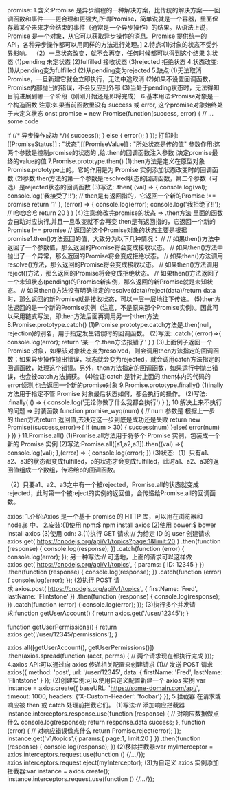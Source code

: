 promise:
1.含义:Promise 是异步编程的一种解决方案，比传统的解决方案——回调函数和事件——更合理和更强大,所谓Promise，简单说就是一个容器，里面保存着某个未来才会结束的事件（通常是一个异步操作）的结果。从语法上说，Promise 是一个对象，从它可以获取异步操作的消息。Promise 提供统一的 API，各种异步操作都可以用同样的方法进行处理。]
2.特点:(1)对象的状态不受外界影响。
      （2）一旦状态改变，就不会再变，任何时候都可以得到这个结果
3.状态:(1)pending 未定状态   (2)fulfilled 接收状态   (3)rejected  拒绝状态
4.状态改变:(1)从pending变为fulfilled  (2)从pending变为rejected
5.缺点:(1)无法取消Promise，一旦新建它就会立即执行，无法中途取消
       (2)如果不设置回调函数，Promise内部抛出的错误，不会反应到外部
       (3)当处于pending状态时，无法得知目前进展到哪一个阶段（刚刚开始还是即将完成）
6.基本用法:Promise对象是一个构造函数
  注意:如果当前函数里没有 success 或 error, 这个promise对象始终处于未定义状态
  onst promise = new Promise(function(success, error) {
  // ... some code

  if (/* 异步操作成功 */){
    success();
  } else {
    error();
  }
});
打印时:[[PromiseStatus]] : "状态",[[PromiseValue]] : "所处状态是传的值"
参数作用:这两个参数是控制promise的状态的 ,给.then的回调函数注入参数 j决定promise最终的value的值
7.Promise.prototype.then()
 (1)then方法是定义在原型对象Promise.prototype上的。它的作用是为 Promise 实例添加状态改变时的回调函数
 (2)参数:then方法的第一个参数是resolved状态的回调函数，第二个参数（可选）是rejected状态的回调函数
 (3)写法: .then(
            (val) => {
                console.log(val);
                console.log('我接受了!!');
                // then是有返回指的，它返回一个新的Promise !== promise
                return '1'
            },
            (error) => {
                console.log(error);
                console.log('我拒绝了!!');
                // 哈哈哈哈
                return 20
            }
        )
 (4)注意:修改完promise的状态 => .then方法 里面的函数会自动对应执行,并且一旦改变就不会再变
    then是有返回指的，它返回一个新的Promise !== promise
    // 返回的这个Promise对象的状态主要是根据promise1.then()方法返回的值，大致分为以下几种情况：
        //
        // 如果then()方法中返回了一个参数值，那么返回的Promise将会变成接收状态。
        // 如果then()方法中抛出了一个异常，那么返回的Promise将会变成拒绝状态。
        // 如果then()方法调用resolve()方法，那么返回的Promise将会变成接收状态。
        // 如果then()方法调用reject()方法，那么返回的Promise将会变成拒绝状态。
        // 如果then()方法返回了一个未知状态(pending)的Promise新实例，那么返回的新Promise就是未知状态。
        // 如果then()方法没有明确指定的resolve(data)/reject(data)/return data时，那么返回的新Promise就是接收状态，可以一层一层地往下传递。
 (5)then方法返回的是一个新的Promise实例（注意，不是原来那个Promise实例）。因此可以采用链式写法，即then方法后面再调用另一个then方法
8.Promise.prototype.catch()
(1)Promise.prototype.catch方法是.then(null, rejection)的别名，用于指定发生错误时的回调函数。
(2)写法: .catch(
             (error)=>{
                console.log(error);
                return '某一个.then方法报错了'
            }
       	 )
(3)上面例子返回一个 Promise 对象，如果该对象状态变为resolved，则会调用then方法指定的回调函数；如果异步操作抛出错误，状态就会变为rejected，就会调用catch方法指定的回调函数，处理这个错误。另外，then方法指定的回调函数，如果运行中抛出错误，也会被catch方法捕获。
(4)验证:catch 是针对上面的.then体内的代码的error侦测,也会返回一个新的promise对象
9.Promise.prototype.finally()
(1)inally方法用于指定不管 Promise 对象最后状态如何，都会执行的操作。
(2)写法: .finally(
        () => {
            console.log('无论你做了什么我都会执行')
        }
     );
10.解决上来不执行的问题 => 封装函数
function promise_wyq(num) {
        // num 参数是 根据上一步的.then方法return 返回值,去决定这一步到底是成功还是失败
        return new Promise((success,error)=>{
            if (num > 30) {
                success(num)
            }else{
                error(num)
            }
        })
    }
11.Promise.all()
(1)Promise.all方法用于将多个 Promise 实例，包装成一个新的 Promise 实例
(2)写法:Promise.all([a1,a2,a3]).then((val) =>{
        console.log(val);
    },(error) => {
        console.log(error);
    })
(3)状态:（1）只有a1、a2、a3的状态都变成fulfilled，p的状态才会变成fulfilled，此时a1、a2、a3的返回值组成一个数组，传递给p的回调函数。

（2）只要a1、a2、a3之中有一个被rejected，Promise.all的状态就变成rejected，此时第一个被reject的实例的返回值，会传递给Promise.all的回调函数。

axios:
1.介绍:Axios 是一个基于 promise 的 HTTP 库，可以用在浏览器和 node.js 中。
2.安装:(1)使用 npm:$ npm install axios
	(2)使用 bower:$ bower install axios
	(3)使用 cdn:<script src="https://unpkg.com/axios/dist/axios.min.js"></script>
3.(1)执行 GET 请求:// 为给定 ID 的 user 创建请求
axios.get('https://cnodejs.org/api/v1/topics?page:1&limit:20')
  .then(function (response) {
    console.log(response);
  })
  .catch(function (error) {
    console.log(error);
  });
另一种写法:// 可选地，上面的请求可以这样做
axios.get('https://cnodejs.org/api/v1/topics', {
    params: {
      ID: 12345
    }
  })
  .then(function (response) {
    console.log(response);
  })
  .catch(function (error) {
    console.log(error);
  });
(2)执行 POST 请求:axios.post('https://cnodejs.org/api/v1/topics', {
    firstName: 'Fred',
    lastName: 'Flintstone'
  })
  .then(function (response) {
    console.log(response);
  })
  .catch(function (error) {
    console.log(error);
  });
(3)执行多个并发请求:function getUserAccount() {
  return axios.get('/user/12345');
}

function getUserPermissions() {
  return axios.get('/user/12345/permissions');
}

axios.all([getUserAccount(), getUserPermissions()])
  .then(axios.spread(function (acct, perms) {
    // 两个请求现在都执行完成
  }));
4.axios API:可以通过向 axios 传递相关配置来创建请求
(1)// 发送 POST 请求
axios({
  method: 'post',
  url: '/user/12345',
  data: {
    firstName: 'Fred',
    lastName: 'Flintstone'
  }
});
(2)创建实例:可以使用自定义配置新建一个 axios 实例
var instance = axios.create({
  baseURL: 'https://some-domain.com/api/',
  timeout: 1000,
  headers: {'X-Custom-Header': 'foobar'}
});
5.拦截器:在请求或响应被 then 或 catch 处理前拦截它们。
(1)写法:// 添加响应拦截器
    instance.interceptors.response.use(function (response) {
        // 对响应数据做点什么
        console.log(response);
        return response.data.success;
    }, function (error) {
        // 对响应错误做点什么
        return Promise.reject(error);
    });
    instance.get('v1/topics',{
        params:{
            page:1,
            limit:20
        }
    })
      .then(function (response) {
        console.log(response);
      })
(2)移除拦截器:var myInterceptor = axios.interceptors.request.use(function () {/*...*/});
axios.interceptors.request.eject(myInterceptor);
(3)为自定义 axios 实例添加拦截器:var instance = axios.create();
instance.interceptors.request.use(function () {/*...*/});
